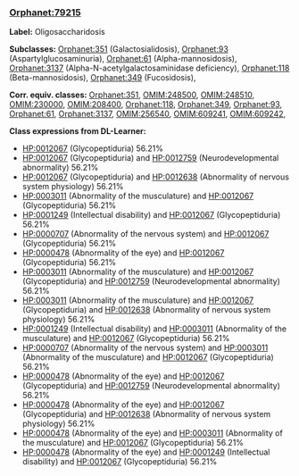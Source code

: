 
### [Orphanet:79215](http://www.orpha.net/ORDO/Orphanet_79215)
**Label:** Oligosaccharidosis

**Subclasses:** [Orphanet:351](http://www.orpha.net/ORDO/Orphanet_351) (Galactosialidosis), [Orphanet:93](http://www.orpha.net/ORDO/Orphanet_93) (Aspartylglucosaminuria), [Orphanet:61](http://www.orpha.net/ORDO/Orphanet_61) (Alpha-mannosidosis), [Orphanet:3137](http://www.orpha.net/ORDO/Orphanet_3137) (Alpha-N-acetylgalactosaminidase deficiency), [Orphanet:118](http://www.orpha.net/ORDO/Orphanet_118) (Beta-mannosidosis), [Orphanet:349](http://www.orpha.net/ORDO/Orphanet_349) (Fucosidosis), 

**Corr. equiv. classes:** [Orphanet:351](http://www.orpha.net/ORDO/Orphanet_351), [OMIM:248500](http://purl.obolibrary.org/obo/OMIM_248500), [OMIM:248510](http://purl.obolibrary.org/obo/OMIM_248510), [OMIM:230000](http://purl.obolibrary.org/obo/OMIM_230000), [OMIM:208400](http://purl.obolibrary.org/obo/OMIM_208400), [Orphanet:118](http://www.orpha.net/ORDO/Orphanet_118), [Orphanet:349](http://www.orpha.net/ORDO/Orphanet_349), [Orphanet:93](http://www.orpha.net/ORDO/Orphanet_93), [Orphanet:61](http://www.orpha.net/ORDO/Orphanet_61), [Orphanet:3137](http://www.orpha.net/ORDO/Orphanet_3137), [OMIM:256540](http://purl.obolibrary.org/obo/OMIM_256540), [OMIM:609241](http://purl.obolibrary.org/obo/OMIM_609241), [OMIM:609242](http://purl.obolibrary.org/obo/OMIM_609242), 

**Class expressions from DL-Learner:**

- [HP:0012067](http://purl.obolibrary.org/obo/HP_0012067) (Glycopeptiduria) 56.21%
- [HP:0012067](http://purl.obolibrary.org/obo/HP_0012067) (Glycopeptiduria) and [HP:0012759](http://purl.obolibrary.org/obo/HP_0012759) (Neurodevelopmental abnormality) 56.21%
- [HP:0012067](http://purl.obolibrary.org/obo/HP_0012067) (Glycopeptiduria) and [HP:0012638](http://purl.obolibrary.org/obo/HP_0012638) (Abnormality of nervous system physiology) 56.21%
- [HP:0003011](http://purl.obolibrary.org/obo/HP_0003011) (Abnormality of the musculature) and [HP:0012067](http://purl.obolibrary.org/obo/HP_0012067) (Glycopeptiduria) 56.21%
- [HP:0001249](http://purl.obolibrary.org/obo/HP_0001249) (Intellectual disability) and [HP:0012067](http://purl.obolibrary.org/obo/HP_0012067) (Glycopeptiduria) 56.21%
- [HP:0000707](http://purl.obolibrary.org/obo/HP_0000707) (Abnormality of the nervous system) and [HP:0012067](http://purl.obolibrary.org/obo/HP_0012067) (Glycopeptiduria) 56.21%
- [HP:0000478](http://purl.obolibrary.org/obo/HP_0000478) (Abnormality of the eye) and [HP:0012067](http://purl.obolibrary.org/obo/HP_0012067) (Glycopeptiduria) 56.21%
- [HP:0003011](http://purl.obolibrary.org/obo/HP_0003011) (Abnormality of the musculature) and [HP:0012067](http://purl.obolibrary.org/obo/HP_0012067) (Glycopeptiduria) and [HP:0012759](http://purl.obolibrary.org/obo/HP_0012759) (Neurodevelopmental abnormality) 56.21%
- [HP:0003011](http://purl.obolibrary.org/obo/HP_0003011) (Abnormality of the musculature) and [HP:0012067](http://purl.obolibrary.org/obo/HP_0012067) (Glycopeptiduria) and [HP:0012638](http://purl.obolibrary.org/obo/HP_0012638) (Abnormality of nervous system physiology) 56.21%
- [HP:0001249](http://purl.obolibrary.org/obo/HP_0001249) (Intellectual disability) and [HP:0003011](http://purl.obolibrary.org/obo/HP_0003011) (Abnormality of the musculature) and [HP:0012067](http://purl.obolibrary.org/obo/HP_0012067) (Glycopeptiduria) 56.21%
- [HP:0000707](http://purl.obolibrary.org/obo/HP_0000707) (Abnormality of the nervous system) and [HP:0003011](http://purl.obolibrary.org/obo/HP_0003011) (Abnormality of the musculature) and [HP:0012067](http://purl.obolibrary.org/obo/HP_0012067) (Glycopeptiduria) 56.21%
- [HP:0000478](http://purl.obolibrary.org/obo/HP_0000478) (Abnormality of the eye) and [HP:0012067](http://purl.obolibrary.org/obo/HP_0012067) (Glycopeptiduria) and [HP:0012759](http://purl.obolibrary.org/obo/HP_0012759) (Neurodevelopmental abnormality) 56.21%
- [HP:0000478](http://purl.obolibrary.org/obo/HP_0000478) (Abnormality of the eye) and [HP:0012067](http://purl.obolibrary.org/obo/HP_0012067) (Glycopeptiduria) and [HP:0012638](http://purl.obolibrary.org/obo/HP_0012638) (Abnormality of nervous system physiology) 56.21%
- [HP:0000478](http://purl.obolibrary.org/obo/HP_0000478) (Abnormality of the eye) and [HP:0003011](http://purl.obolibrary.org/obo/HP_0003011) (Abnormality of the musculature) and [HP:0012067](http://purl.obolibrary.org/obo/HP_0012067) (Glycopeptiduria) 56.21%
- [HP:0000478](http://purl.obolibrary.org/obo/HP_0000478) (Abnormality of the eye) and [HP:0001249](http://purl.obolibrary.org/obo/HP_0001249) (Intellectual disability) and [HP:0012067](http://purl.obolibrary.org/obo/HP_0012067) (Glycopeptiduria) 56.21%


